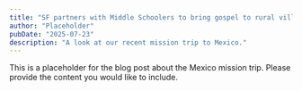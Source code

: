 ```yaml
---
title: "SF partners with Middle Schoolers to bring gospel to rural village in mexico"
author: "Placeholder"
pubDate: "2025-07-23"
description: "A look at our recent mission trip to Mexico."
---
```


This is a placeholder for the blog post about the Mexico mission trip. Please provide the content you would like to include.